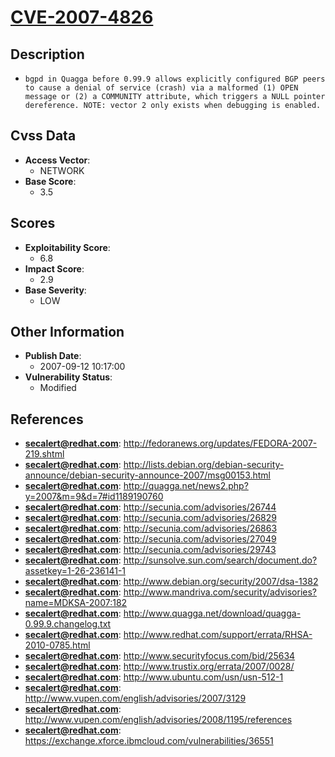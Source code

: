 
# [CVE-2007-4826](http://fedoranews.org/updates/FEDORA-2007-219.shtml)

## Description

- `bgpd in Quagga before 0.99.9 allows explicitly configured BGP peers to cause a denial of service (crash) via a malformed (1) OPEN message or (2) a COMMUNITY attribute, which triggers a NULL pointer dereference. NOTE: vector 2 only exists when debugging is enabled.`

## Cvss Data

- **Access Vector**:
  - NETWORK
- **Base Score**:
  - 3.5

## Scores

- **Exploitability Score**:
  - 6.8
- **Impact Score**:
  - 2.9
- **Base Severity**:
  - LOW

## Other Information

- **Publish Date**:
  - 2007-09-12 10:17:00
- **Vulnerability Status**:
  - Modified

## References

- **secalert@redhat.com**: http://fedoranews.org/updates/FEDORA-2007-219.shtml
- **secalert@redhat.com**: http://lists.debian.org/debian-security-announce/debian-security-announce-2007/msg00153.html
- **secalert@redhat.com**: http://quagga.net/news2.php?y=2007&m=9&d=7#id1189190760
- **secalert@redhat.com**: http://secunia.com/advisories/26744
- **secalert@redhat.com**: http://secunia.com/advisories/26829
- **secalert@redhat.com**: http://secunia.com/advisories/26863
- **secalert@redhat.com**: http://secunia.com/advisories/27049
- **secalert@redhat.com**: http://secunia.com/advisories/29743
- **secalert@redhat.com**: http://sunsolve.sun.com/search/document.do?assetkey=1-26-236141-1
- **secalert@redhat.com**: http://www.debian.org/security/2007/dsa-1382
- **secalert@redhat.com**: http://www.mandriva.com/security/advisories?name=MDKSA-2007:182
- **secalert@redhat.com**: http://www.quagga.net/download/quagga-0.99.9.changelog.txt
- **secalert@redhat.com**: http://www.redhat.com/support/errata/RHSA-2010-0785.html
- **secalert@redhat.com**: http://www.securityfocus.com/bid/25634
- **secalert@redhat.com**: http://www.trustix.org/errata/2007/0028/
- **secalert@redhat.com**: http://www.ubuntu.com/usn/usn-512-1
- **secalert@redhat.com**: http://www.vupen.com/english/advisories/2007/3129
- **secalert@redhat.com**: http://www.vupen.com/english/advisories/2008/1195/references
- **secalert@redhat.com**: https://exchange.xforce.ibmcloud.com/vulnerabilities/36551
